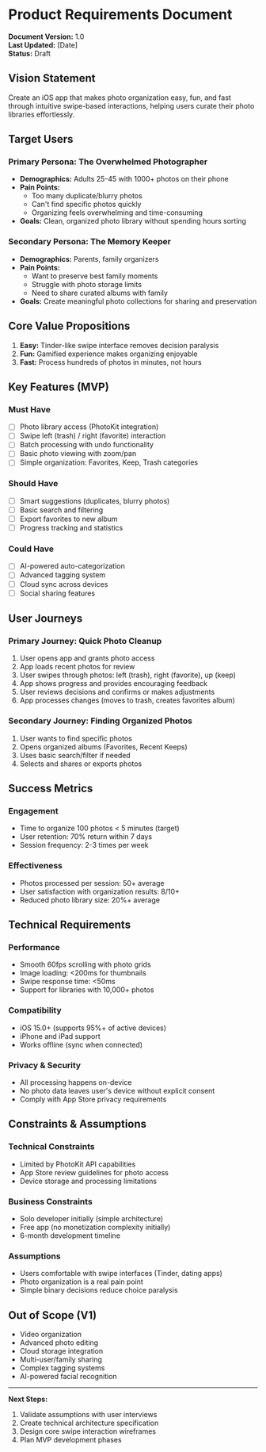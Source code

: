 # Product Requirements Document

**Document Version:** 1.0  
**Last Updated:** [Date]  
**Status:** Draft

## Vision Statement

Create an iOS app that makes photo organization easy, fun, and fast through intuitive swipe-based interactions, helping users curate their photo libraries effortlessly.

## Target Users

### Primary Persona: The Overwhelmed Photographer

- **Demographics:** Adults 25-45 with 1000+ photos on their phone
- **Pain Points:**
  - Too many duplicate/blurry photos
  - Can't find specific photos quickly
  - Organizing feels overwhelming and time-consuming
- **Goals:** Clean, organized photo library without spending hours sorting

### Secondary Persona: The Memory Keeper

- **Demographics:** Parents, family organizers
- **Pain Points:**
  - Want to preserve best family moments
  - Struggle with photo storage limits
  - Need to share curated albums with family
- **Goals:** Create meaningful photo collections for sharing and preservation

## Core Value Propositions

1. **Easy:** Tinder-like swipe interface removes decision paralysis
2. **Fun:** Gamified experience makes organizing enjoyable
3. **Fast:** Process hundreds of photos in minutes, not hours

## Key Features (MVP)

### Must Have

- [ ] Photo library access (PhotoKit integration)
- [ ] Swipe left (trash) / right (favorite) interaction
- [ ] Batch processing with undo functionality
- [ ] Basic photo viewing with zoom/pan
- [ ] Simple organization: Favorites, Keep, Trash categories

### Should Have

- [ ] Smart suggestions (duplicates, blurry photos)
- [ ] Basic search and filtering
- [ ] Export favorites to new album
- [ ] Progress tracking and statistics

### Could Have

- [ ] AI-powered auto-categorization
- [ ] Advanced tagging system
- [ ] Cloud sync across devices
- [ ] Social sharing features

## User Journeys

### Primary Journey: Quick Photo Cleanup

1. User opens app and grants photo access
2. App loads recent photos for review
3. User swipes through photos: left (trash), right (favorite), up (keep)
4. App shows progress and provides encouraging feedback
5. User reviews decisions and confirms or makes adjustments
6. App processes changes (moves to trash, creates favorites album)

### Secondary Journey: Finding Organized Photos

1. User wants to find specific photos
2. Opens organized albums (Favorites, Recent Keeps)
3. Uses basic search/filter if needed
4. Selects and shares or exports photos

## Success Metrics

### Engagement

- Time to organize 100 photos < 5 minutes (target)
- User retention: 70% return within 7 days
- Session frequency: 2-3 times per week

### Effectiveness

- Photos processed per session: 50+ average
- User satisfaction with organization results: 8/10+
- Reduced photo library size: 20%+ average

## Technical Requirements

### Performance

- Smooth 60fps scrolling with photo grids
- Image loading: <200ms for thumbnails
- Swipe response time: <50ms
- Support for libraries with 10,000+ photos

### Compatibility

- iOS 15.0+ (supports 95%+ of active devices)
- iPhone and iPad support
- Works offline (sync when connected)

### Privacy & Security

- All processing happens on-device
- No photo data leaves user's device without explicit consent
- Comply with App Store privacy requirements

## Constraints & Assumptions

### Technical Constraints

- Limited by PhotoKit API capabilities
- App Store review guidelines for photo access
- Device storage and processing limitations

### Business Constraints

- Solo developer initially (simple architecture)
- Free app (no monetization complexity initially)
- 6-month development timeline

### Assumptions

- Users comfortable with swipe interfaces (Tinder, dating apps)
- Photo organization is a real pain point
- Simple binary decisions reduce choice paralysis

## Out of Scope (V1)

- Video organization
- Advanced photo editing
- Cloud storage integration
- Multi-user/family sharing
- Complex tagging systems
- AI-powered facial recognition

---

**Next Steps:**

1. Validate assumptions with user interviews
2. Create technical architecture specification
3. Design core swipe interaction wireframes
4. Plan MVP development phases
